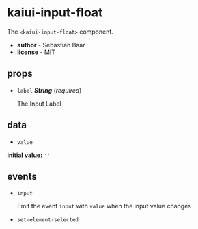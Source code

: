 # kaiui-input-float 

The `<kaiui-input-float>` component. 

- **author** - Sebastian Baar 
- **license** - MIT 

## props 

- `label` ***String*** (*required*) 

  The Input Label 

## data 

- `value` 

**initial value:** `''` 

## events 

- `input` 

  Emit the event `input` with `value` when the input value changes 

- `set-element-selected` 

